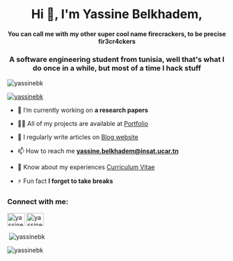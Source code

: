 <h1 align="center">Hi 👋, I'm Yassine Belkhadem,</h1>

<h4 align="center">You can call me with my other super cool name firecrackers, to be precise fir3cr4ckers</h3>
<h3 align="center">A software engineering student from tunisia, well that's what I do once in a while, but most of a time I hack stuff</h3>

<p align="left"> <img src="https://komarev.com/ghpvc/?username=yassinebk&label=Profile%20views&color=0e75b6&style=flat" alt="yassinebk" /> </p>

<p align="left"> <a href="https://github.com/ryo-ma/github-profile-trophy"><img src="https://github-profile-trophy.vercel.app/?username=yassinebk" alt="yassinebk" /></a> </p>

- 🔭 I’m currently working on **a research papers**

- 👨‍💻 All of my projects are available at [Portfolio](https://www.yassine-belkhadem.tech/)

- 📝 I regularly write articles on [Blog website](https://www.yassine-belkhadem.tech/blog) 

- 📫 How to reach me **yassine.belkhadem@insat.ucar.tn**

- 📄 Know about my experiences [Curriculum Vitae](https://www.yassine-belkhadem.tech/assets/YassineBelkhademCV.pdf)

- ⚡ Fun fact **I forget to take breaks**

<h3 align="left">Connect with me:</h3>
<p align="left">
<a href="https://linkedin.com/in/yassine belkhadem" target="blank"><img align="center" src="https://raw.githubusercontent.com/rahuldkjain/github-profile-readme-generator/master/src/images/icons/Social/linked-in-alt.svg" alt="yassine belkhadem" height="30" width="40" /></a>
<a href="https://fb.com/yassine belkhadem" target="blank"><img align="center" src="https://raw.githubusercontent.com/rahuldkjain/github-profile-readme-generator/master/src/images/icons/Social/facebook.svg" alt="yassine belkhadem" height="30" width="40" /></a>
</p>

<p>&nbsp;<img align="center" src="https://github-readme-stats.vercel.app/api?username=yassinebk&show_icons=true&locale=en" alt="yassinebk" /></p>

<p><img align="center" src="https://github-readme-streak-stats.herokuapp.com/?user=yassinebk&" alt="yassinebk" /></p>

